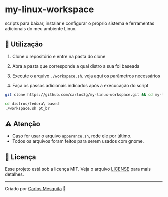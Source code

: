 # my-linux-workspace

scripts para baixar, instalar e configurar o próprio sistema e ferramentas adicionais do meu ambiente Linux.

## :wrench: Utilização

1. Clone o repositório e entre na pasta do clone

2. Abra a pasta que corresponde a qual distro a sua foi baseada

3. Execute o arquivo `./workspace.sh`. veja aqui os parâmetros necessários

4. Faça os passos adicionais indicados após a execucação do script

```bash
git clone https://github.com/carlos3g/my-linux-workspace.git && cd my-linux-workspace

cd distros/fedora\ based
./workspace.sh pt_br
```
## :warning: Atenção

* Caso for usar o arquivo `apperance.sh`, rode ele por último.
* Todos os arquivos foram feitos para serem usados com gnome.

## :memo: Licença

Esse projeto está sob a licença MIT. Veja o arquivo [LICENSE](LICENSE) para mais detalhes.

---
Criado por [Carlos Mesquita](https://github.com/carlos3g) :purple_heart:
